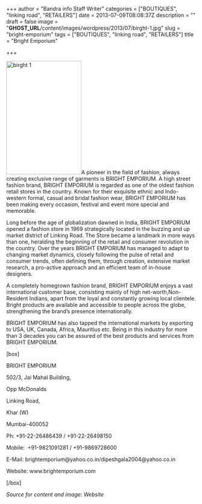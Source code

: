 +++
author = "Bandra info Staff Writer"
categories = ["BOUTIQUES", "linking road", "RETAILERS"]
date = 2013-07-09T08:08:37Z
description = ""
draft = false
image = "__GHOST_URL__/content/images/wordpress/2013/07/birght-1.jpg"
slug = "bright-emporium"
tags = ["BOUTIQUES", "linking road", "RETAILERS"]
title = "Bright Emporium"

+++


<p><a href="https://i1.wp.com/bandra.info/wp-content/uploads/2013/07/birght-1.jpg?ssl=1"><img loading="lazy" class="size-medium wp-image-3426 alignright" alt="birght 1" src="https://i1.wp.com/bandra.info/wp-content/uploads/2013/07/birght-1.jpg?resize=199%2C300&#038;ssl=1" width="199" height="300" srcset="https://i1.wp.com/bandra.info/wp-content/uploads/2013/07/birght-1.jpg?resize=199%2C300&amp;ssl=1 199w, https://i1.wp.com/bandra.info/wp-content/uploads/2013/07/birght-1.jpg?w=320&amp;ssl=1 320w" sizes="(max-width: 199px) 100vw, 199px" data-recalc-dims="1" /></a>A pioneer in the field of fashion, always creating exclusive range of garments is BRIGHT EMPORIUM. A high street fashion brand, BRIGHT EMPORIUM is regarded as one of the oldest fashion retail stores in the country. Known for their exquisite ethnic and Indo-western formal, casual and bridal fashion wear, BRIGHT EMPORIUM has been making every occasion, festival and event more special and memorable.</p>
<p>Long before the age of globalization dawned in India, BRIGHT EMPORIUM opened a fashion store in 1969 strategically located in the buzzing and up market district of Linking Road. The Store became a landmark in more ways than one, heralding the beginning of the retail and consumer revolution in the country. Over the years BRIGHT EMPORIUM has managed to adapt to changing market dynamics, closely following the pulse of retail and consumer trends, often defining them, through creation, extensive market research, a pro-active approach and an efficient team of in-house designers.</p>
<p>A completely homegrown fashion brand, BRIGHT EMPORIUM enjoys a vast international customer base, consisting mainly of high net-worth,Non-Resident Indians, apart from the loyal and constantly growing local clientele. Bright products are available and accessible to people across the globe, strengthening the brand&#8217;s presence internationally.</p>
<p>BRIGHT EMPORIUM has also tapped the international markets by exporting to USA, UK, Canada, Africa, Mauritius etc. Being in this industry for more than 3 decades you can be assured of the best products and services from BRIGHT EMPORIUM.</p>
<p>[box]</p>
<p>BRIGHT EMPORIUM</p>
<p>502/3, Jai Mahal Building,</p>
<p>Opp McDonalds</p>
<p>Linking Road,</p>
<p>Khar (W)</p>
<p>Mumbai-400052</p>
<p>Ph: +91-22-26486439 / +91-22-26498150</p>
<p>Mobile:  +91-9821091281 / +91-9869728600</p>
<p>E-Mail: brightemporium@yahoo.co.in/dipeshgala2004@yahoo.co.in</p>
<p>Website: www.brightemporium.com</p>
<p>[/box]</p>
<p><em>Source for content and image: Website</em></p>




